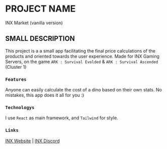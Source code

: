 # PROJECT NAME

INX Market (vanilla version) 

## SMALL DESCRIPTION

This project is a a small app facilitating the final price calculations of the products and oriented towards the user experience.
Made for INX Gaming Servers, on the game `ARK : Survival Evolded` & `ARK : Survival Ascended` (Cluster 1)

### `Features`

Anyone can easily calculate the cost of a dino based on their own stats.
No mistakes, this app does it all for you :)

### `Technologys`

I use `React` as main framework, and `Tailwind` for style.

### `Links`

[INX Website](https://inxserv.fr/) | 
[INX Discord](https://discord.gg/9Fs6Qhx)